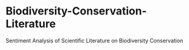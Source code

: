 # Biodiversity-Conservation-Literature
Sentiment Analysis of Scientific Literature on Biodiversity Conservation
